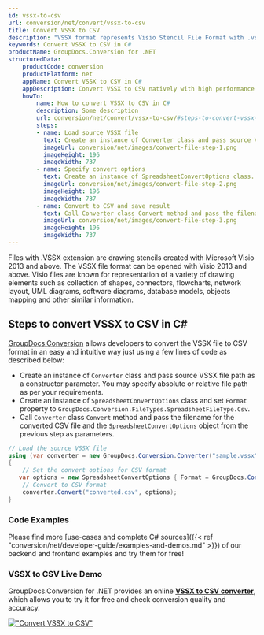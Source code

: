 ```yaml
---
id: vssx-to-csv
url: conversion/net/convert/vssx-to-csv
title: Convert VSSX to CSV
description: "VSSX format represents Visio Stencil File Format with .vssx extension. Learn how to convert VSSX to CSV file programmatically in C# language using GroupDocs.Conversion for .NET library."
keywords: Convert VSSX to CSV in C#
productName: GroupDocs.Conversion for .NET
structuredData:
    productCode: conversion
    productPlatform: net
    appName: Convert VSSX to CSV in C#
    appDescription: Convert VSSX to CSV natively with high performance using C# language and server side GroupDocs.Conversion for .NET APIs, without the use of any software like Microsoft or Open Office.
    howTo:
        name: How to convert VSSX to CSV in C# 
        description: Some description
        url: conversion/net/convert/vssx-to-csv/#steps-to-convert-vssx-to-csv-in-c
        steps:
        - name: Load source VSSX file 
          text: Create an instance of Converter class and pass source VSSX file path as a constructor parameter. You may specify absolute or relative file path as per your requirements. 
          imageUrl: conversion/net/images/convert-file-step-1.png
          imageHeight: 196
          imageWidth: 737
        - name: Specify convert options 
          text: Create an instance of SpreadsheetConvertOptions class.
          imageUrl: conversion/net/images/convert-file-step-2.png
          imageHeight: 196
          imageWidth: 737
        - name: Convert to CSV and save result 
          text: Call Converter class Convert method and pass the filename for the converted HTML file and the SpreadsheetConvertOptions object from the previous step as parameters.
          imageUrl: conversion/net/images/convert-file-step-3.png
          imageHeight: 196
          imageWidth: 737
---
```


Files with .VSSX extension are drawing stencils created with Microsoft Visio 2013 and above. The VSSX file format can be opened with Visio 2013 and above. Visio files are known for representation of a variety of drawing elements such as collection of shapes, connectors, flowcharts, network layout, UML diagrams, software diagrams, database models, objects mapping and other similar information.

## Steps to convert VSSX to CSV in C#

[GroupDocs.Conversion](https://products.groupdocs.com/conversion/net) allows developers to convert the VSSX file to CSV format in an easy and intuitive way just using a few lines of code as described below:

* Create an instance of `Converter` class and pass source VSSX file path as a constructor parameter. You may specify absolute or relative file path as per your requirements. 
* Create an instance of `SpreadsheetConvertOptions` class and set `Format` property to `GroupDocs.Conversion.FileTypes.SpreadsheetFileType.Csv`.
* Call `Converter` class `Convert` method and pass the filename for the converted CSV file and the `SpreadsheetConvertOptions` object from the previous step as parameters.

```csharp
// Load the source VSSX file
using (var converter = new GroupDocs.Conversion.Converter("sample.vssx"))
{
    // Set the convert options for CSV format
   var options = new SpreadsheetConvertOptions { Format = GroupDocs.Conversion.FileTypes.SpreadsheetFileType.Csv };
    // Convert to CSV format
    converter.Convert("converted.csv", options);
}
```

### Code Examples

Please find more [use-cases and complete C# sources]({{< ref "conversion/net/developer-guide/examples-and-demos.md" >}}) of our backend and frontend examples and try them for free!

### VSSX to CSV Live Demo

GroupDocs.Conversion for .NET provides an online [**VSSX to CSV converter**](https://products.groupdocs.app/conversion/vssx-to-csv), which allows you to try it for free and check conversion quality and accuracy.

[!["Convert VSSX to CSV"](conversion/net/images/convert-to-csv/convert-vssx-to-csv.png)](https://products.groupdocs.app/conversion/vssx-to-csv)